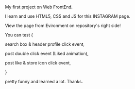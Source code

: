 My first project on Web FrontEnd.

I learn and use HTML5, CSS and JS for this INSTAGRAM page.

View the page from Evironment on repository's right side!

You can test { 

search box & header profile click event,

post double click event (Liked animation),

post like & store icon click event,

}

pretty funny and learned a lot.
Thanks.
